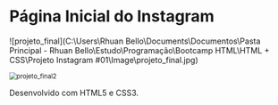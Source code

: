 # Página Inicial do Instagram

![projeto_final](C:\Users\Rhuan Bello\Documents\Documentos\Pasta Principal - Rhuan Bello\Estudo\Programação\Bootcamp HTML\HTML + CSS\Projeto Instagram #01\Image\projeto_final.jpg)

<img src="C:\Users\Rhuan Bello\Documents\Documentos\Pasta Principal - Rhuan Bello\Estudo\Programação\Bootcamp HTML\HTML + CSS\Projeto Instagram #01\Image\projeto_final2.jpg" alt="projeto_final2" style="zoom: 80%;" />

Desenvolvido com HTML5 e CSS3.